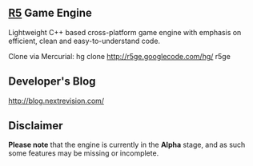 ## [R5](https://code.google.com/p/r5ge/source/detail?r=5) Game Engine ##
Lightweight C++ based cross-platform game engine with emphasis on efficient, clean and easy-to-understand code.

Clone via Mercurial: hg clone http://r5ge.googlecode.com/hg/ r5ge

## Developer's Blog ##
http://blog.nextrevision.com/

## Disclaimer ##
**Please note** that the engine is currently in the **Alpha** stage, and as such some features may be missing or incomplete.